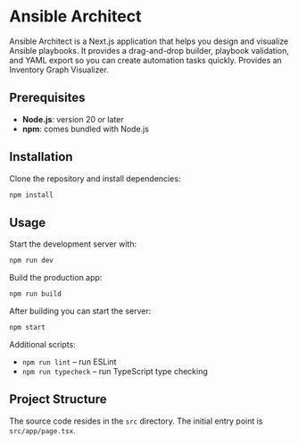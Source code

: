 # Ansible Architect

Ansible Architect is a Next.js application that helps you design and visualize Ansible playbooks.
It provides a drag-and-drop builder, playbook validation, and YAML export so you can create automation tasks quickly.
Provides an Inventory Graph Visualizer.

## Prerequisites

- **Node.js**: version 20 or later
- **npm**: comes bundled with Node.js

## Installation

Clone the repository and install dependencies:

```bash
npm install
```

## Usage

Start the development server with:

```bash
npm run dev
```

Build the production app:

```bash
npm run build
```

After building you can start the server:

```bash
npm start
```

Additional scripts:

- `npm run lint` – run ESLint
- `npm run typecheck` – run TypeScript type checking

## Project Structure

The source code resides in the `src` directory. The initial entry point is `src/app/page.tsx`.

